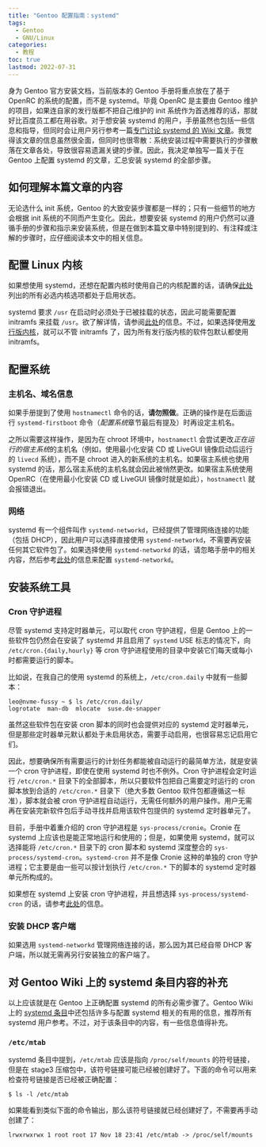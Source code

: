 ```yaml
---
title: "Gentoo 配置指南：systemd"
tags:
  - Gentoo
  - GNU/Linux
categories:
  - 教程
toc: true
lastmod: 2022-07-31
---
```


身为 Gentoo 官方安装文档，当前版本的 Gentoo 手册将重点放在了基于 OpenRC 的系统的配置，而不是 systemd。毕竟 OpenRC 是主要由 Gentoo 维护的项目，如果连自家的发行版都不把自己维护的 init 系统作为首选推荐的话，那就好比百度员工都在用谷歌。对于想安装 systemd 的用户，手册虽然也包括一些信息和指导，但同时会让用户另行参考一篇[专门讨论 systemd 的 Wiki 文章][gentoo-wiki-systemd]。我觉得该文章的信息虽然很全面，但同时也很零散：系统安装过程中需要执行的步骤散落在文章各处，导致很容易遗漏关键的步骤。因此，我决定单独写一篇关于在 Gentoo 上配置 systemd 的文章，汇总安装 systemd 的全部步骤。

[gentoo-wiki-systemd]: https://wiki.gentoo.org/wiki/Systemd/zh-cn

## 如何理解本篇文章的内容

无论选什么 init 系统，Gentoo 的大致安装步骤都是一样的；只有一些细节的地方会根据 init 系统的不同而产生变化。因此，想要安装 systemd 的用户仍然可以遵循手册的步骤和指示来安装系统，但是在做到本篇文章中特别提到的、有注释或注解的步骤时，应仔细阅读本文中的相关信息。

## 配置 Linux 内核

如果想使用 systemd，还想在配置内核时使用自己的内核配置的话，请确保[此处][systemd-kernel-options]列出的所有必选内核选项都处于启用状态。

systemd 要求 `/usr` 在启动时必须处于已被挂载的状态，因此可能需要配置 initramfs 来挂载 `/usr`。欲了解详情，请参阅[此处][systemd-initramfs]的信息。不过，如果选择使用[发行版内核][dist-kernel]，就可以不管 initramfs 了，因为所有发行版内核的软件包默认都使用 initramfs。

[systemd-kernel-options]: https://wiki.gentoo.org/wiki/Systemd/zh-cn#.E5.86.85.E6.A0.B8
[systemd-initramfs]: https://wiki.gentoo.org/wiki/Systemd/zh-cn#.E5.9C.A8.E5.90.AF.E5.8A.A8.E6.97.B6.E7.A1.AE.E4.BF.9D.E6.8C.82.E8.BD.BD.E4.BA.86.2Fusr.E8.B7.AF.E5.BE.84
[dist-kernel]: https://wiki.gentoo.org/wiki/Project:Distribution_Kernel

## 配置系统

### 主机名、域名信息

如果手册提到了使用 `hostnamectl` 命令的话，**请勿照做**。正确的操作是在后面运行 `systemd-firstboot` 命令（*配置系统*章节最后有提及）时再设定主机名。

之所以需要这样操作，是因为在 chroot 环境中，`hostnamectl` 会尝试更改*正在运行的宿主系统*的主机名（例如，使用最小化安装 CD 或 LiveGUI 镜像启动后运行的 `livecd` 系统），而不是 chroot 进入的新系统的主机名。如果宿主系统也使用 systemd 的话，那么宿主系统的主机名就会因此被悄然更改。如果宿主系统使用 OpenRC（在使用最小化安装 CD 或 LiveGUI 镜像时就是如此），`hostnamectl` 就会报错退出。

### 网络

systemd 有一个组件叫作 `systemd-networkd`，已经提供了管理网络连接的功能（包括 DHCP），因此用户可以选择直接使用 `systemd-networkd`，不需要再安装任何其它软件包了。如果选择使用 `systemd-networkd` 的话，请忽略手册中的相关内容，然后参考[此处][systemd-networkd]的信息来配置 `systemd-networkd`。

[systemd-networkd]: https://wiki.gentoo.org/wiki/Systemd/zh-cn#systemd-networkd.E7.B3.BB.E7.BB.9F.E5.AE.88.E6.8A.A4.E8.BF.9B.E7.A8.8B.E7.AE.A1.E7.90.86.E7.BD.91.E7.BB.9C.E9.85.8D.E7.BD.AE

## 安装系统工具

### Cron 守护进程

尽管 systemd 支持定时器单元，可以取代 cron 守护进程，但是 Gentoo 上的一些软件包仍然会在安装了 systemd 并且启用了 `systemd` USE 标志的情况下，向 `/etc/cron.{daily,hourly}` 等 cron 守护进程使用的目录中安装它们每天或每小时都需要运行的脚本。

比如说，在我自己的使用 systemd 的系统上，`/etc/cron.daily` 中就有一些脚本：

```console
leo@nvme-fussy ~ $ ls /etc/cron.daily/
logrotate  man-db  mlocate  suse.de-snapper
```

虽然这些软件包在安装 cron 脚本的同时也会提供对应的 systemd 定时器单元，但是那些定时器单元默认都处于未启用状态，需要手动启用，也很容易忘记启用它们。

因此，想要确保所有需要运行的计划任务都能被自动运行的最简单方法，就是安装一个 cron 守护进程，即使在使用 systemd 时也不例外。Cron 守护进程会定时运行 `/etc/cron.*` 目录下的全部脚本，所以只要软件包把自己需要定时运行的 cron 脚本放到合适的 `/etc/cron.*` 目录下（绝大多数 Gentoo 软件包都遵循这一标准），脚本就会被 cron 守护进程自动运行，无需任何额外的用户操作。用户无需再在安装完新软件包后手动寻找并启用该软件包提供的 systemd 定时器单元了。

目前，手册中着重介绍的 cron 守护进程是 `sys-process/cronie`。Cronie 在 systemd 上应该也是能正常地运行和使用的；但是，如果使用 systemd，就可以选择能将 `/etc/cron.*` 目录下的 cron 脚本和 systemd 深度整合的 `sys-process/systemd-cron`。`systemd-cron` 并不是像 Cronie 这种的单独的 cron 守护进程；它主要是由一些可以按计划执行 `/etc/cron.*` 下的脚本的 systemd 定时器单元所构成的。

如果想在 systemd 上安装 cron 守护进程，并且想选择 `sys-process/systemd-cron` 的话，请参考[此处][systemd-cron]的信息。

[systemd-cron]: https://wiki.gentoo.org/wiki/Systemd/zh-cn#.E6.9B.BF.E6.8D.A2_cron

### 安装 DHCP 客户端

如果选用 `systemd-networkd` 管理网络连接的话，那么因为其已经自带 DHCP 客户端，所以就无需再另行安装独立的客户端了。

## 对 Gentoo Wiki 上的 systemd 条目内容的补充

以上应该就是在 Gentoo 上正确配置 systemd 的所有必需步骤了。Gentoo Wiki 上的 [systemd 条目][gentoo-wiki-systemd]中还包括许多与配置 systemd 相关的有用的信息，推荐所有 systemd 用户参考。不过，对于该条目中的内容，有一些信息值得补充。

### `/etc/mtab`

systemd 条目中提到，`/etc/mtab` 应该是指向 `/proc/self/mounts` 的符号链接，但是在 stage3 压缩包中，该符号链接可能已经被创建好了。下面的命令可以用来检查符号链接是否已经被正确配置：

```console
$ ls -l /etc/mtab
```

如果能看到类似下面的命令输出，那么该符号链接就已经创建好了，不需要再手动创建了：

```
lrwxrwxrwx 1 root root 17 Nov 18 23:41 /etc/mtab -> /proc/self/mounts
```
